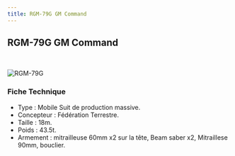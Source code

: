 ```yaml
---
title: RGM-79G GM Command
---
```


RGM-79G GM Command
------------------


 


![RGM-79G](/images/stories/saga/gundam0080/ms/federation/RGM-79G.PNG)


### Fiche Technique


* Type : Mobile Suit de production massive.
* Concepteur : Fédération Terrestre.
* Taille : 18m.
* Poids : 43.5t.
* Armement : mitrailleuse 60mm x2 sur la tête, Beam saber x2, Mitraillese 90mm, bouclier.
